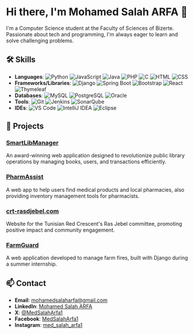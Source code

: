 # Hi there, I'm Mohamed Salah ARFA 👋
I'm a Computer Science student at the Faculty of Sciences of Bizerte. Passionate about tech and programming, I'm always eager to learn and solve challenging problems.

## 🛠 Skills
- **Languages**:
  ![Python](https://img.shields.io/badge/Python-3776AB?style=for-the-badge&logo=python&logoColor=white)
  ![JavaScript](https://img.shields.io/badge/JavaScript-F7DF1E?style=for-the-badge&logo=javascript&logoColor=black)
  ![Java](https://img.shields.io/badge/Java-007396?style=for-the-badge&logo=java&logoColor=white)
  ![PHP](https://img.shields.io/badge/PHP-777BB4?style=for-the-badge&logo=php&logoColor=white)
  ![C](https://img.shields.io/badge/C-A8B9CC?style=for-the-badge&logo=c&logoColor=white)
  ![HTML](https://img.shields.io/badge/HTML5-E34F26?style=for-the-badge&logo=html5&logoColor=white)
  ![CSS](https://img.shields.io/badge/CSS3-1572B6?style=for-the-badge&logo=css3&logoColor=white)
- **Frameworks/Libraries**:
  ![Django](https://img.shields.io/badge/Django-092E20?style=for-the-badge&logo=django&logoColor=white)
  ![Spring Boot](https://img.shields.io/badge/Spring_Boot-6DB33F?style=for-the-badge&logo=spring-boot&logoColor=white)
  ![Bootstrap](https://img.shields.io/badge/Bootstrap-563D7C?style=for-the-badge&logo=bootstrap&logoColor=white)
  ![React](https://img.shields.io/badge/React-61DAFB?style=for-the-badge&logo=react&logoColor=black)
  ![Thymeleaf](https://img.shields.io/badge/Thymeleaf-005F0F?style=for-the-badge&logo=thymeleaf&logoColor=white)
- **Databases**:
  ![MySQL](https://img.shields.io/badge/MySQL-4479A1?style=for-the-badge&logo=mysql&logoColor=white)
  ![PostgreSQL](https://img.shields.io/badge/PostgreSQL-316192?style=for-the-badge&logo=postgresql&logoColor=white)
  ![Oracle](https://img.shields.io/badge/Oracle-F80000?style=for-the-badge&logo=oracle&logoColor=white)
- **Tools**:
  ![Git](https://img.shields.io/badge/Git-F05032?style=for-the-badge&logo=git&logoColor=white)
  ![Jenkins](https://img.shields.io/badge/Jenkins-D24939?style=for-the-badge&logo=jenkins&logoColor=white)
  ![SonarQube](https://img.shields.io/badge/SonarQube-4E9BCD?style=for-the-badge&logo=sonarqube&logoColor=white)
- **IDEs**:
  ![VS Code](https://img.shields.io/badge/VS_Code-007ACC?style=for-the-badge&logo=visual-studio-code&logoColor=white)
  ![IntelliJ IDEA](https://img.shields.io/badge/IntelliJ_IDEA-000000?style=for-the-badge&logo=intellij-idea&logoColor=white)
  ![Eclipse](https://img.shields.io/badge/Eclipse-2C2255?style=for-the-badge&logo=eclipse&logoColor=white)

## 🚀 Projects
### [SmartLibManager](https://github.com/MedSalahArfa1/SmartLibManager)
An award-winning web application designed to revolutionize public library operations by managing books, users, and transactions efficiently.

### [PharmAssist](https://github.com/MedSalahArfa1/PharmAssist)
A web app to help users find medical products and local pharmacies, also providing inventory management tools for pharmacists.

### [crt-rasdjebel.com](https://github.com/MedSalahArfa1/crt-rasdjebel.com)
Website for the Tunisian Red Crescent's Ras Jebel committee, promoting positive impact and community engagement.

### [FarmGuard](https://github.com/MedSalahArfa1/FarmGuard)
A web application developed to manage farm fires, built with Django during a summer internship.

## 📫 Contact
- **Email**: [mohamedsalaharfa@gmail.com](mailto:mohamedsalaharfa@gmail.com)
- **LinkedIn**: [Mohamed Salah ARFA](https://linkedin.com/in/medsalaharfa1)
- **X**: [@MedSalahArfa1](https://x.com/MedSalahArfa1)
- **Facebook**: [MedSalahArfa1](https://www.facebook.com/MedSalahArfa1)
- **Instagram**: [med_salah_arfa1](https://www.instagram.com/med_salah_arfa1)



<!--
**MedSalahArfa1/MedSalahArfa1** is a ✨ _special_ ✨ repository because its `README.md` (this file) appears on your GitHub profile.

Here are some ideas to get you started:

- 🔭 I’m currently working on ...
- 🌱 I’m currently learning ...
- 👯 I’m looking to collaborate on ...
- 🤔 I’m looking for help with ...
- 💬 Ask me about ...
- 📫 How to reach me: ...
- 😄 Pronouns: ...
- ⚡ Fun fact: ...
-->
